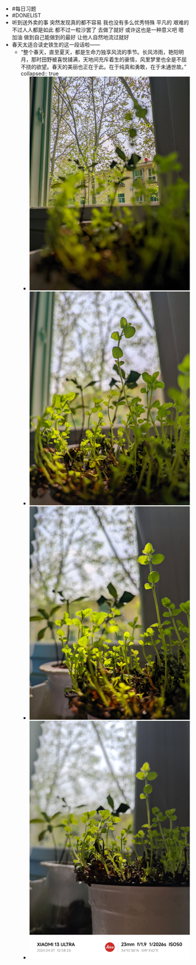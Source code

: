 - #每日习题
- #DONELIST
- 听到送外卖的事 突然发现真的都不容易 我也没有多么优秀特殊 平凡的 艰难的 不过人人都是如此 都不过一粒沙罢了 去做了就好 或许这也是一种意义吧 嗯 加油 做到自己能做到的最好 让他人自然地流过就好
- 春天太适合读史铁生的这一段话啦——
	- “整个春天，直至夏天，都是生命力独享风流的季节。长风沛雨，艳阳明月，那时田野被喜悦铺满，天地间充斥着生的豪情，风里梦里也全是不屈不挠的欲望。春天的美丽也正在于此。在于纯真和勇敢，在于未通世故。”
	  collapsed:: true
		- ![2024-04-07-13-07-42.jpeg](../assets/2024-04-07-13-07-42.jpeg)
		- ![2024-04-07-13-07-50.jpeg](../assets/2024-04-07-13-07-50.jpeg)
		- ![2024-04-07-13-07-59.jpeg](../assets/2024-04-07-13-07-59.jpeg)
		- ![2024-04-07-13-08-08.jpeg](../assets/2024-04-07-13-08-08.jpeg)